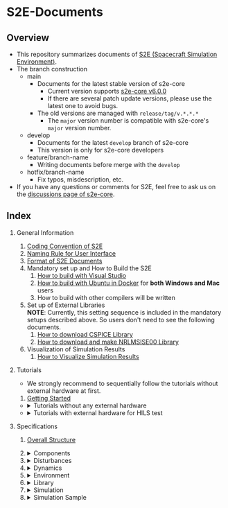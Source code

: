 # S2E-Documents
## Overview

- This repository summarizes documents of [S2E (Spacecraft Simulation Environment)](https://github.com/ut-issl/s2e-core/).
- The branch construction
  - main
    - Documents for the latest stable version of s2e-core
      - Current version supports [s2e-core v6.0.0](https://github.com/ut-issl/s2e-core/releases/tag/v6.0.0)
      - If there are several patch update versions, please use the latest one to avoid bugs.
    - The old versions are managed with `release/tag/v.*.*.*`
      - The `major` version number is compatible with s2e-core's `major` version number.
  - develop
    - Documents for the latest `develop` branch of s2e-core
    - This version is only for s2e-core developers
  - feature/branch-name
    - Writing documents before merge with the `develop`
  - hotfix/branch-name
    - Fix typos, misdescription, etc.
- If you have any questions or comments for S2E, feel free to ask us on the [discussions page of s2e-core](https://github.com/ut-issl/s2e-core/discussions).

## Index

1. General Information
   1. [Coding Convention of S2E](./General/CodingConvention.md)
   1. [Naming Rule for User Interface](./General/NamingRuleForUserInterface.md)
   1. [Format of S2E Documents](./General/DocumentFormat.md)
   1. Mandatory set up and How to Build the S2E  
	   1. [How to build with Visual Studio](./General/HowToCompileWithVisualStudio.md)
	   1. [How to build with Ubuntu in Docker](./General/HowToCompileWithUbuntuInDocker.md) for **both Windows and Mac** users
	   1. How to build with other compilers will be written
   1. Set up of External Libraries  
      **NOTE**: Currently, this setting sequence is included in the mandatory setups described above. So users don't need to see the following documents.
      1. [How to download CSPICE Library](./General/HowToDwnloadCSPCElibrary.md)
	   1. [How to download and make NRLMSISE00 Library](./General/HowToDownloadNRLMSISE00library.md)
   1. Visualization of Simulation Results
      1. [How to Visualize Simulation Results](./General/HowToVisualizeSimulationResults.md)
     

1. Tutorials  
   - We strongly recommend to sequentially follow the tutorials without external hardware at first.
   1. [Getting Started](./Tutorials/GettingStarted.md)
   - <details><summary> Tutorials without any external hardware </summary>

     1. [How To Make New Simulation Scenario](./Tutorials/HowToMakeNewSimulationScenario.md)
     1. [How To Add Components](./Tutorials/HowToAddComponents.md)
     1. [How To Make New Components](./Tutorials/HowToMakeNewComponents.md)
     1. [How To Use Monte Carlo Simulation](./Tutorials/HowToUseMonteCarloSimulation.md)
     1. [How To Add Control Algorithms](./Tutorials/HowToAddControlAlgorithms.md)
     1. [How To Integrate C2A](./Tutorials/HowToIntegrateC2A.md)
     1. [How To Simulate Multiple Satellites](./Tutorials/HowToSimulateMultipleSatellites.md)
     1. TBW

     </details>

   - <details><summary> Tutorials with external hardware for HILS test </summary>
     - **NOTE**: Currently, these tutorials don't follow the major update v6.0.0.
     1. [How To Perform UART HILS Test](./Tutorials/HowToPerformUartHilsTest.md)
     1. [How To Perform I2C HILS Test](./Tutorials/HowToPerformI2cHilsTest.md)
     1. TBW

     </details>

1. Specifications
   1. [Overall Structure](./Specifications/OverallStructure/OverallStructure.md)

   1. <details><summary> Components </summary>
      
      - `components` directory manages source codes to emulate components mounted on spacecraft and ground stations.

      1. <details><summary> Base </summary>

         - `base` directory manages base classes which are inherited to make component classes.

         1. [Component](./Specifications/Component/Abstract/Spec_ComponentBase.md)
         1. GPIO Communication with OBC: TBW
         1. I2C Controller: TBW
         1. I2C Target Communication with OBC: TBW
         1. Interface GPIO Component: TBW
         1. Interface Tickable: TBW
         1. [Sensor](./Specifications/Component/Abstract/Spec_SensorBase.md)
         1. [UART Communication with OBC](./Specifications/Component/Abstract/Spec_ObcCommunicationBase.md)

         </details>

      1. <details><summary> Ports </summary>

         - `ports` directory manages source codes to emulate connection of components including communication and power ports.

         1. GPIO Port: TBW
         1. I2C Port: TBW
         1. [Power Port](./Specifications/Interface/Spec_PowerPort.md)
         1. UART Port: TBW
         1. HILS I2C Target Port
         1. HILS UART Port

         </details>

      1. <details><summary> Examples </summary>

         - `examples` directory manages example source codes to show how to make user defined components.
         - Please do not use these classes directory for your simulation analysis.

         1. Change structure: TBW
         1. I2C controller for HILS: TBW
         1. I2C target for HILS: TBW
         1. Serial communication HILS: TBW
         1. Serial communication OBC: TBW

         </details>

      1. <details><summary> Ideal </summary>

         - `ideal` directory manages source codes of idealized components which are used in initial analysis phase in research and satellite development.
         - Force Generator: TBW
         - Torque Generator: TBW

         </details>

      1. <details><summary> Real </summary>

         - `real` directory manages source codes to emulate well used components in a normal satellite mission.

         1. <details><summary> AOCS (Attitude and Orbit Control System) </summary>

            - `aocs` directory manages components like sensor and actuators for AOCS subsystem.

            1. GNSS Receiver: TBW
            1. GYRO Sensor: TBW
            1. Magnetometer: TBW
            1. Magnetorquer: TBW
            1. Reaction wheel: TBW
            1. [Reaction wheel jitter](./Specifications/Component/AOCS/Spec_RWJitter.md)
            1. [Star sensor](./Specifications/Component/AOCS/Spec_STT.md)
            1. Sun sensor: TBW

            </details>

         1. <details><summary> CDH (Command and Data Handling) </summary>

            - `cdh` directory manages components for CDH subsystem.

            1. On Board Computer: TBW
            1. OBC with C2A: TBW

            </details>

         1. <details><summary> Communication </summary>

            - `communication` directory manages components for communication of spacecraft and ground stations.

            1. Antenna: TBW
            1. GS calculator: TBW

            </details>

         1. <details><summary> Mission </summary>

            - `mission` directory manages mission specific components like science instruments of spacecraft.

            1. [Telescope](./Specifications/Component/Mission/Spec_Telescope_en.md) ([Japanese version](./Specifications/Component/Mission/Spec_Telescope_ja.md))

            </details>

         1. <details><summary> Power </summary>

            - `power` directory manages components for power subsystem.

            1. Battery: TBW
            1. CSV scenario interface: TBW
            1. [Power Control Unit](./Specifications/Component/Power/Spec_PCU.md)
            1. PCU Initial study: TBW
            1. Solar Array Panel: TBW

            </details>

         1. <details><summary> Propulsion </summary>

            - `propulsion` directory manages components for propulsion subsystem.

            1. [Simple Thruster](./Specifications/Component/Propulsion/Spec_SimpleThruster.md)

            </details>

         1. Thermal: No components now.

         </details>

      1. <details><summary> Products </summary>

         - `products` directory manages source codes to emulate specific products published in the world. The telemetry and command interfaces are also emulated based on ICDs.
         - Users can use them for a practical simulation for satellite development.
         - TBW

         </details>

      </details>

   1. <details><summary> Disturbances </summary>

      - `disturbances` directory manages source codes to calculate disturbances acting on spacecraft on orbit.

      1. Base classes
         1. [Disturbance](./Specifications/Disturbance/Spec_Disturbance.md)
         1. [Disturbances](./Specifications/Disturbance/Spec_Disturbances.md)
      1. Disturbance calculations
         1. [Geopotential](./Specifications/Disturbance/Spec_GeoPotential.md)
         1. [Third Body Gravity](./Specifications/Disturbance/Spec_ThirdBodyGravity.md)
         1. [Gravity Gradient Torque](./Specifications/Disturbance/Spec_GravityGradient.md)
         1. [Magnetic Disturbance Torque](./Specifications/Disturbance/Spec_MagneticDisturbance.md)
         1. [Surface force](./Specifications/Disturbance/Spec_SurfaceForce.md)
            1. [Air Drag](./Specifications/Disturbance/Spec_SurfaceForce_AirDrag.md)
            1. [Solar Radiation Pressure](./Specifications/Disturbance/Spec_SurfaceForce_SolarRadiation.md)
      
      </details>

   1. <details><summary> Dynamics </summary>

      - `dynamics` directory manages source codes to calculate dynamics behavior of spacecraft.

      1. Attitude
         1. Overview of Attitude calculation: TBW
         1. [Attitude RK4](./Specifications/Dynamics/Spec_Rk4Attitude.md)
         1. [Controlled Attitude](./Specifications/Dynamics/Spec_ControlledAttitude.md)
      1. Orbit
         1. [Overview of Orbit calculation](./Specifications/Dynamics/Spec_Orbit.md)
         1. [Kepler Orbit](./Specifications/Dynamics/Spec_KeplerOrbit.md)
         1. [RK4 Orbit Propagation](./Specifications/Dynamics/Spec_Rk4Orbit.md)
         1. [SGP4 Orbit Propagation with TLE](./Specifications/Dynamics/Spec_Sgp4.md)
         1. [Encke's method](./Specifications/Dynamics/Spec_EnckeMethod.md)
         1. [Relative Orbit](./Specifications/Dynamics/Spec_RelativeOrbit.md)
      1. Thermal: not supported now.
      
      </details>

   1. <details><summary> Environment </summary>

      - `environment` directory manages source codes to calculate space environment simulation.

      1. Overview of Environment calculation
         - We divided space environment into two categories: `global` and `local`.
         - `global` directory manages space environment calculations which are shared with all spacecraft and ground stations in the simulation scenario.
           - e.g., planet position vector in the inertial frame.
         - `local` directory manages space environment calculations only for a spacecraft at its position and attitude.
           - e.g., planet position vector from the spacecraft in the spacecraft body frame.

      1. Global Environment
         1. [Global Environment](./Specifications/Environment/Spec_GlobalEnvironment.md)
         1. [Celestial Information](./Specifications/Environment/Spec_CelestialInformation.md)
         1. [Celestial Rotation](./Specifications/Environment/Spec_CelestialRotation.md)
         1. [Clock Generator](./Specifications/Environment/Spec_ClockGenerator.md)
         1. [GNSS Satellites](./Specifications/Environment/Spec_GnssSatellites_en.md), ([Japanese version](./Specifications/Environment/Spec_GnssSatellites_ja.md))
         1. [Hipparcos Catalogue](./Specifications/Environment/Spec_HipparcosCatalogue_en.md), ([Japanese version](./Specifications/Environment/Spec_HipparcosCatalogue_ja.md))
         1. [Physical Constants](./Specifications/Environment/Spec_PhysicalConstants.md)
         1. [Simulation Time](./Specifications/Environment/Spec_SimulationTime.md)

      1. Local Environment
         1. [Local Environment](./Specifications/Environment/Spec_LocalEnvironment.md)
         1. [Local Celestial Information](./Specifications/Environment/Spec_LocalCelestialInformation.md)
         1. [Atmosphere](./Specifications/Environment/Spec_Atmosphere.md)
         1. [Geomagnetic field](./Specifications/Environment/Spec_GeomagneticField.md)
         1. [Solar Radiation Pressure Environment](./Specifications/Environment/Spec_SRPEnvironment.md)

      </details>

   1. <details><summary> Library </summary>

      1. External
         - External library related source codes.
         1. IGRF (International Geomagnetic Reference Field): TBW
         1. inih: TBW
         1. nrlmsise00: TBW
         1. sgp4: TBW

      1. Geodesy
         1. Geodetic Position: TBW

      1. Communication
         1. COM port interface: TBW

      1. <details><summary> math </summary>

         1. MatVec (Matrix and Vector) : TBW
         1. Matrix: TBW
         1. ODE (Ordinary Differential Equation): TBW
         1. Quaternion: TBW
         1. Vector: TBW
         1. s2e_math: TBW

         </details>

      1. Initialize
         1. Initialize file access: TBW

      1. Logger
         1. Loggable: TBW
         1. Log Utility: TBW
         1. Logger: TBW

      1. optics
         1. Gaussian Beam Base: TBW

      1. Orbit
         1. Kepler Orbit: TBW
         1. Orbital Elements: TBW
         1. Relative Orbit Models: TBW

      1. Randomization
         1. Global randomization: TBW
         1. Normal randomization: TBW
         1. Minimal standard linear congruential generator
         1. Minimal standard linear congruential generator with shuffle
         1. Random walk

      1. utilities
         1. Macros: TBW
         1. Endian: TBW
         1. SLIP: TBW
         1. Quantization: TBW
         1. Ring Buffer: TBW
      
      </details>

   1. <details><summary> Simulation </summary>

      - `simulation` directory manages source codes to define simulation scenario.

      1. [Simulation Configuration](./Specifications/Simulation/Spec_SimulationConfiguration.md)

      1. Case
         1. [Simulation Case](./Specifications/Simulation/Spec_SimulationCase.md)

      1. Ground Station
         1. [Ground Station](./Specifications/Simulation/Spec_GroundStation.md)

      1. HILS
         1. HILS port manager: TBW

      1. [Monte Carlo Simulation](./Specifications/Simulation/Spec_MonteCarloSimulation.md)

      1. Multiple Spacecraft
         1. Inter Spacecraft Communication: TBW
         1. Relative Information: TBW

      1. Spacecraft
         1. [Spacecraft](./Specifications/Simulation/Spec_Spacecraft.md)
         1. [Installed Components](./Specifications/Simulation/Spec_InstalledComponents.md)
         1. [Structure](./Specifications/Simulation/Spec_Structure.md)
            1. Kinematics Parameters
            1. Surface
            1. Residual Magnetic Moment
      
      </details>

   1. <details><summary> Simulation Sample </summary>

      - `simulation_sample` directory manages example source codes for user defined simulation scenario. Users can copy and modify this directory to make user defined simulation scenario.

      1. Case
         1. [Sample Case](./Specifications/Simulation/Spec_SampleCase.md)

      1. Ground Station
         1. [Sample Ground Station](./Specifications/Simulation/Spec_SampleGroundStation.md)
         1. [Sample Ground Station Components](./Specifications/Simulation/Spec_SampleGroundStationComponents.md)

      1. Spacecraft
         1. [Sample Spacecraft](./Specifications/Simulation/Spec_SampleSpacecraft.md)
         1. [Sample Components](./Specifications/Simulation/Spec_SampleSpacecraftComponents.md)
         1. SamplePortConfiguration: TBW
      
      </details>
